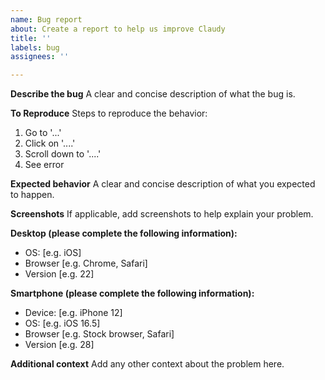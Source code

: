 ```yaml
---
name: Bug report
about: Create a report to help us improve Claudy
title: ''
labels: bug
assignees: ''

---
```


**Describe the bug**
A clear and concise description of what the bug is.

**To Reproduce**
Steps to reproduce the behavior:
1. Go to '...'
2. Click on '....'
3. Scroll down to '....'
4. See error

**Expected behavior**
A clear and concise description of what you expected to happen.

**Screenshots**
If applicable, add screenshots to help explain your problem.

**Desktop (please complete the following information):**
 - OS: [e.g. iOS]
 - Browser [e.g. Chrome, Safari]
 - Version [e.g. 22]

**Smartphone (please complete the following information):**
 - Device: [e.g. iPhone 12]
 - OS: [e.g. iOS 16.5]
 - Browser [e.g. Stock browser, Safari]
 - Version [e.g. 28]

**Additional context**
Add any other context about the problem here.
